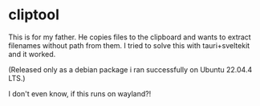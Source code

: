 # cliptool

This is for my father.
He copies files to the clipboard and wants to extract filenames without path from them.
I tried to solve this with tauri+sveltekit and it worked.

(Released only as a debian package i ran successfully on Ubuntu 22.04.4 LTS.)

I don't even know, if this runs on wayland?!
